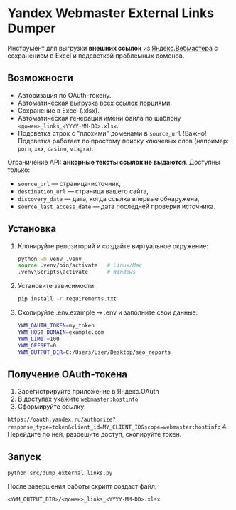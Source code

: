 # Yandex Webmaster External Links Dumper

Инструмент для выгрузки **внешних ссылок** из [Яндекс.Вебмастера](https://webmaster.yandex.ru/) с сохранением в Excel и подсветкой проблемных доменов.

## Возможности

- Авторизация по OAuth-токену.
- Автоматическая выгрузка всех ссылок порциями.
- Сохранение в Excel (.xlsx).
- Автоматическая генерация имени файла по шаблону  
  `<домен>_links_<YYYY-MM-DD>.xlsx`.
- Подсветка строк с "плохими" доменами в `source_url` !Важно! Подсветка работает по простому поиску ключевых слов (например: `porn`, `xxx`, `casino`, `viagra`).

Ограничение API: **анкорные тексты ссылок не выдаются**. Доступны только:
- `source_url` — страница-источник,
- `destination_url` — страница вашего сайта,
- `discovery_date` — дата, когда ссылка впервые обнаружена,
- `source_last_access_date` — дата последней проверки источника.

## Установка

1. Клонируйте репозиторий и создайте виртуальное окружение:
   ```bash
   python -m venv .venv
   source .venv/bin/activate   # Linux/Mac
   .venv\Scripts\activate      # Windows

2. Установите зависимости:
    ```bash
    pip install -r requirements.txt

3. Скопируйте .env.example → .env и заполните свои данные:
    ```bash
    YWM_OAUTH_TOKEN=my_token
    YWM_HOST_DOMAIN=example.com
    YWM_LIMIT=100
    YWM_OFFSET=0
    YWM_OUTPUT_DIR=C:/Users/User/Desktop/seo_reports

## Получение OAuth-токена

1. Зарегистрируйте приложение в Яндекс.OAuth
2. В доступах укажите `webmaster:hostinfo`
3. Сформируйте ссылку: 

`https://oauth.yandex.ru/authorize?response_type=token&client_id=MY_CLIENT_ID&scope=webmaster:hostinfo`
4. Перейдите по ней, разрешите доступ, скопируйте токен.

## Запуск
`python src/dump_external_links.py`

После завершения работы скрипт создаст файл:

`<YWM_OUTPUT_DIR>/<домен>_links_<YYYY-MM-DD>.xlsx`
